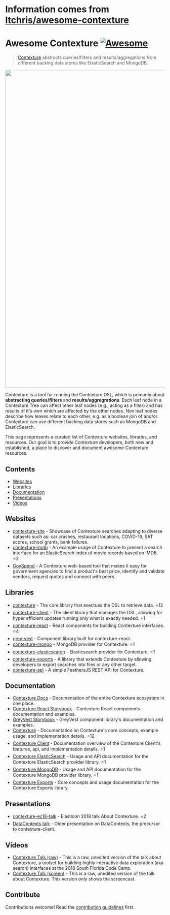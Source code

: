 # Information comes from [ltchris/awesome-contexture](https://github.com/ltchris/awesome-contexture)
# Awesome Contexture [![Awesome](https://awesome.re/badge.svg)](https://awesome.re)

> [Contexture](https://github.com/smartprocure/contexture) abstracts queries/filters and results/aggregations from different backing data stores like ElasticSearch and MongoDB.

[<img src="contexture.png" align="center" width="1000">](https://github.com/smartprocure/contexture)

Contexture is a tool for running the Contexture DSL, which is primarily about **abstracting queries/filters** and **results/aggregrations**. Each leaf node in a Contexture Tree can affect other leaf nodes (e.g., acting as a filter) and has results of it's own which are affected by the other nodes. Non leaf nodes describe how leaves relate to each other, e.g. as a boolean join of and/or. Contexture can use different backing data stores such as MongoDB and ElasticSearch.

This page represents a curated list of Contexture websites, libraries, and resources. Our goal is to provide Contexture developers, both new and established, a place to discover and document awesome Contexture resources.

## Contents

- [Websites](#websites)
- [Libraries](#libraries)
- [Documentation](#documentation)
- [Presentations](#presentations)
- [Videos](#videos)

## Websites 

- [contexture-site](https://contexture.site) - Showcase of Contexture searches adapting to diverse datasets such as: car crashes, restaurant locations, COVID-19, SAT scores, school grants, bank failures.
- [contexture-imdb](https://github.com/smartprocure/contexture-imdb) - An example usage of Contexture to present a search interface for an ElasticSearch index of movie records based on IMDB. :star:2
- [GovSpend](https://app.govspend.com/) - A Contexture web-based tool that makes it easy for government agencies to find a product's best price, identify and validate vendors, request quotes and connect with peers.


## Libraries 

- [contexture](https://github.com/smartprocure/contexture) - The core library that exectues the DSL to retrieve data. :star:12
- [contexture-client](https://github.com/smartprocure/contexture-client) - The client library that manages the DSL, allowing for hyper efficient updates running only what is exactly needed.  :star:1
- [contexture-react](https://github.com/smartprocure/contexture-react) - React components for building Contexture interfaces. :star:4
- [grey-vest](https://github.com/smartprocure/grey-vest) - Component library built for contexture-react.
- [contexture-mongo](https://github.com/smartprocure/contexture-mongo) - MongoDB provider for Contexture. :star:1
- [contexture-elasticsearch](https://github.com/smartprocure/contexture-elasticsearch) - Elasticsearch provider for Contexture. :star:1
- [contexture-exports](https://github.com/smartprocure/contexture-export) - A library that extends Contexture by allowing developers to export searches into files or any other target.
- [contexture-api](https://github.com/ltchris/contexture-api) - A simple FeathersJS REST API for Contexture.


## Documentation
- [Contexture Docs](https://docs.contexture.site/) - Documentation of the entire Contexture ecosystem in one place.
- [Contexture React Storybook](https://smartprocure.github.io/contexture-react) - Contexture React components documentation and examples.
- [GreyVest Storybook](https://smartprocure.github.io/grey-vest) - GreyVest component library's documentation and examples.
- [Contexture](https://github.com/smartprocure/contexture#example-usage) - Documentation on Contexture's core concepts, example usage, and implementation details. :star:12
- [Contexture Client](https://github.com/smartprocure/contexture-client#overview) - Documentation overview of the Contexture Client's features, api, and implementation details. :star:1
- [Contexture ElasticSearch](https://github.com/smartprocure/contexture-elasticsearch#usage) - Usage and API documentation for the Contexture ElasticSearch provider library. :star:1
- [Contexture MongoDB](https://github.com/smartprocure/contexture-mongo#overview) - Usage and API documentation for the Contexture MongoDB provider library. :star:1
- [Contexture Exports](https://github.com/smartprocure/contexture-export#index) - Core concepts and usage documentation for the Contexture Exports library.


## Presentations
- [contexture-ec18-talk](https://github.com/smartprocure/contexture-ec18-talk) - Elasticon 2018 talk About Contexture. :star:2
- [DataContexts talk](https://github.com/smartprocure/dc-talk) - Older presentation on DataContexts, the precursor to contexture-client.


## Videos
- [Contexture Talk (raw)](https://www.youtube.com/watch?v=H1i0SdKLHWc) - This is a raw, unedited version of the talk about Contexture, a toolset for building highly interactive data exploration (aka search) interfaces at the 2018 South Florida Code Camp.
- [Contexture Talk (screen)](https://youtu.be/ZsXVcHWZwWI) - This is a raw, unedited version of the talk about Contexture. This version only shows the screencast.

## Contribute

Contributions welcome! Read the [contribution guidelines](contributing.md) first.


